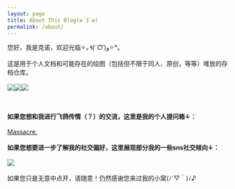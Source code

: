 ```yaml
---
layout: page
title: About This Blog(❁´3`❁)
permalink: /about/
---
```


您好，我是克诺，欢迎光临✧*｡٩(ˊᗜˋ*)و✧*｡
<br><br>
这是用于个人文档和可能存在的绘图（包括但不限于同人、原创，等等）堆放的存档仓库。
<br><br>
![](https://s3.bmp.ovh/imgs/2023/03/14/5921072b07812b9d.png)![](https://s3.bmp.ovh/imgs/2023/03/14/be97d5668730f1e9.png)![](https://s3.bmp.ovh/imgs/2023/03/14/5049c0e566962b68.png)


<br><br>
**如果您想和我进行飞鸽传情（？）的交流，这里是我的个人提问箱↓：**
<br><br>
[Massacre.](https://pushoong.com/zh-hans/ask/2681902403 "Massacre.")
<br><br>
**如果您想要进一步了解我的社交偏好，这里展现部分我的一些sns社交倾向↓：**
<br><br>
![](https://s3.bmp.ovh/imgs/2023/03/14/eec04ebd2e4eb757.jpg)
<br><br>
如果您只是无意中点开，请随意！仍然感谢您来过我的小窝(ﾉ´▽｀)ﾉ♪
